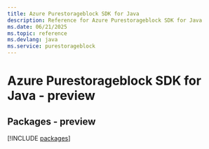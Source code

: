 ```yaml
---
title: Azure Purestorageblock SDK for Java
description: Reference for Azure Purestorageblock SDK for Java
ms.date: 06/21/2025
ms.topic: reference
ms.devlang: java
ms.service: purestorageblock
---
```

# Azure Purestorageblock SDK for Java - preview
## Packages - preview
[!INCLUDE [packages](purestorageblock-index.md)]
